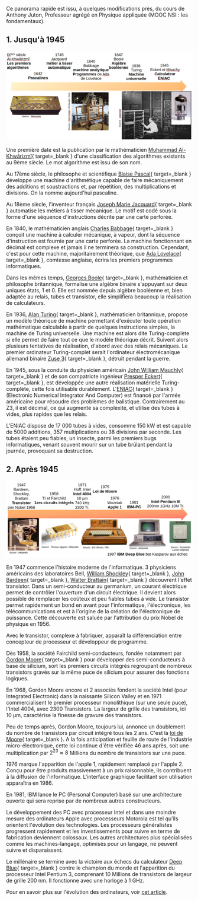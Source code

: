 Ce panorama rapide est issu, à quelques modifications près, du cours de Anthony Juton, Professeur agrégé en Physique appliquée (MOOC NSI : les fondamentaux).

## 1. Jusqu'à 1945

![](../../../assets/images/archi_histoire_1.png)

Une première date est la publication par le mathématicien [Muhammad Al-Khwârizmî](https://fr.wikipedia.org/wiki/Al-Khw%C3%A2rizm%C3%AE){ target=_blank } d'une classification des algorithmes existants au 9ème siècle. Le mot algorithme est issu de son nom.

 Au 17ème siècle, le philosophe et scientifique [Blaise Pascal](https://fr.wikipedia.org/wiki/Blaise_Pascal){ target=_blank } développe une machine d'arithmétique capable de faire mécaniquement des additions et soustractions et, par répétition, des multiplications et divisions. On la nomme aujourd'hui pascaline.

 Au 18ème siècle, l'inventeur français [Joseph Marie Jacquard](https://fr.wikipedia.org/wiki/Joseph_Marie_Jacquard){ target=_blank } automatise les métiers à tisser mécanique. Le motif est codé sous la forme d'une séquence d'instructions décrite par une carte perforée.

 En 1840, le mathématicien anglais [Charles Babbage](https://fr.wikipedia.org/wiki/Charles_Babbage){ target=_blank } conçoit une machine à calculer mécanique, à vapeur, dont la séquence d'instruction est fournie par une carte perforée. La machine fonctionnant en décimal est complexe et jamais il ne terminera sa construction. Cependant, c'est pour cette machine, majoritairement théorique, que [Ada Lovelace](https://fr.wikipedia.org/wiki/Ada_Lovelace){ target=_blank }, comtesse anglaise, écrira les premiers programmes informatiques.

 Dans les mêmes temps, [Georges Boole](https://fr.wikipedia.org/wiki/George_Boole){ target=_blank }, mathématicien et philosophe britannique, formalise une algèbre binaire s'appuyant sur deux uniques états, 1 et 0. Elle est nommée depuis algèbre booléenne et, bien adaptée au relais, tubes et transistor, elle simplifiera beaucoup la réalisation de calculateurs.

 En 1936, [Alan Turing](https://fr.wikipedia.org/wiki/Alan_Turing){ target=_blank }, mathématicien britannique, propose un modèle théorique de machine permettant d'exécuter toute opération mathématique calculable à partir de quelques instructions simples, la machine de Turing universelle. Une machine est alors dite Turing-complète si elle permet de faire tout ce que le modèle théorique décrit.
Suivent alors plusieurs tentatives de réalisation, d'abord avec des relais mécaniques. Le premier ordinateur Turing-complet serait l'ordinateur électromécanique allemand binaire [Zuse 3](https://fr.wikipedia.org/wiki/Zuse_3){ target=_blank }, détruit pendant la guerre.

 En 1945, sous la conduite du physicien américain [John William Mauchly](https://fr.wikipedia.org/wiki/John_William_Mauchly){ target=_blank } et de son compatriote ingénieur [Presper Eckert](https://fr.wikipedia.org/wiki/John_Eckert){ target=_blank }, est développée une autre réalisation matérielle Turing-complète, cette fois utilisable durablement. L'[ENIAC](https://fr.wikipedia.org/wiki/ENIAC){ target=_blank } (Electronic Numerical Integrator And Computer) est financé par l'armée américaine pour résoudre des problèmes de balistique. Contrairement au Z3, il est décimal, ce qui augmente sa complexité, et utilise des tubes à vides, plus rapides que les relais.
 
L'ENIAC dispose de 17 000 tubes à vides, consomme 150 kW et est capable de 5000 additions, 357 multiplications ou 38 divisions par seconde. Les tubes étaient peu fiables, un insecte, parmi les premiers bugs informatiques, venant souvent mourir sur un tube brûlant pendant la journée, provoquant sa destruction.

## 2. Après 1945

![](../../../assets/images/archi_histoire_2.png)

 En 1947 commence l'histoire moderne de l'informatique. 3 physiciens américains des laboratoires Bell, [William Shockley](https://fr.wikipedia.org/wiki/William_Shockley){ target=_blank }, [John Bardeen](https://fr.wikipedia.org/wiki/John_Bardeen){ target=_blank }, [Walter Brattain](https://fr.wikipedia.org/wiki/Walter_Houser_Brattain){ target=_blank } découvrent l'effet transistor. Dans un semi-conducteur au germanium, un courant électrique permet de contrôler l'ouverture d'un circuit électrique. Il devient alors possible de remplacer les coûteux et peu fiables tubes à vide. Le transistor permet rapidement un bond en avant pour l'informatique, l'électronique, les télécommunications et est à l'origine de la création de l'électronique de puissance. Cette découverte est saluée par l'attribution du prix Nobel de physique en 1956.

Avec le transistor, complexe à fabriquer, apparaît la différenciation entre concepteur de processeur et développeur de programme.

 Dès 1958, la société Fairchild semi-conducteurs, fondée notamment par [Gordon Moore](https://fr.wikipedia.org/wiki/Gordon_Earle_Moore){ target=_blank } pour développer des semi-conducteurs à base de silicium, sort les premiers circuits intégrés regroupant de nombreux transistors gravés sur la même puce de silicium pour assurer des fonctions logiques.

 En 1968, Gordon Moore encore et 2 associés fondent la société Intel (pour Integrated Electronic) dans la naissante Silicon Valley et en 1971 commercialisent le premier processeur monolithique (sur une seule puce), l'Intel 4004, avec 2300 Transistors. La largeur de grille des transistors, ici 10 µm, caractérise la finesse de gravure des transistors. 

 Peu de temps après, Gordon Moore, toujours lui, annonce un doublement du nombre de transistors par circuit intégré tous les 2 ans. C'est la [loi de Moore](https://fr.wikipedia.org/wiki/Loi_de_Moore){ target=_blank }. A la fois anticipation et feuille de route de l'industrie micro-électronique, cette loi continue d'être vérifiée 46 ans après, soit une multiplication par $2^23 \approx 8$ Millions du nombre de transistors sur une puce.

 1976 marque l'apparition de l'apple 1, rapidement remplacé par l'apple 2. Conçu pour être produits massivement à un prix raisonnable, ils contribuent à la diffusion de l'informatique. L'interface graphique facilitant son utilisation apparaîtra en 1986.

 En 1981, IBM lance le PC (Personal Computer) basé sur une architecture ouverte qui sera reprise par de nombreux autres constructeurs.

Le développement des PC avec processeur Intel et dans une moindre mesure des ordinateurs Apple avec processeurs Motorola est tel qu'ils orientent l'évolution des technologies. Les processeurs généralistes progressent rapidement et les investissements pour suivre en terme de fabrication deviennent colossaux. Les autres architectures plus spécialisées comme les machines-langage, optimisés pour un langage, ne peuvent suivre et disparaissent.

Le millénaire se termine avec la victoire aux échecs du calculateur [Deep Blue](https://fr.wikipedia.org/wiki/Deep_Blue){ target=_blank } contre le champion du monde et l'apparition du processeur Intel Pentium 3, comprenant 10 Millions de transistors de largeur de grille 200 nm. Il fonctionne avec une horloge à 1 GHz.

Pour en savoir plus sur l'évolution des ordinateurs, voir [cet article](https://www.flallemand.fr/wp/2022/07/02/histoire-de-linformatique/).